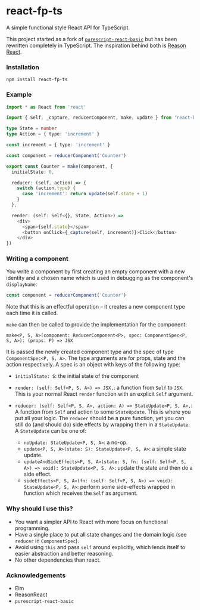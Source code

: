 # react-fp-ts

A simple functional style React API for TypeScript.

This project started as a fork of [`purescript-react-basic`](https://github.com/lumihq/purescript-react-basic)
but has been rewritten completely in TypeScript.
The inspiration behind both is [Reason React](https://reasonml.github.io/reason-react/en/).

### Installation

```
npm install react-fp-ts
```

### Example

```typescript
import * as React from 'react'

import { Self, _capture, reducerComponent, make, update } from 'react-basic-ts'

type State = number
type Action = { type: 'increment' }

const increment = { type: 'increment' }

const component = reducerComponent('Counter')

export const Counter = make(component, {
  initialState: 0,

  reducer: (self, action) => {
    switch (action.type) {
      case 'increment': return update(self.state + 1)
    }
  },

  render: (self: Self<{}, State, Action>) =>
    <div>
      <span>{self.state}</span>
      <button onClick={_capture(self, increment)}>Click</button>
    </div>
})
```

### Writing a component

You write a component by first creating an empty component with a new identity
and a chosen name which is used in debugging as the component's `displayName`:

```typescript
const component = reducerComponent('Counter')
```

Note that this is an effectful operation – it creates a new component type each
time it is called.

`make` can then be called to provide the implementation for the component:

```
make<P, S, A>(component: ReducerComponent<P>, spec: ComponentSpec<P, S, A>): (props: P) => JSX
```

It is passed the newly created component type and the spec of type `ComponentSpec<P, S, A>`.
The type arguments are for props, state and the action respectively.
A spec is an object with keys of the following type:

* `initialState: S`: the initial state of the component

* `render: (self: Self<P, S, A>) => JSX,`: a function from `Self` to `JSX`.
  This is your normal React `render` function with an explicit `Self` argument.

* `reducer: (self: Self<P, S, A>, action: A) => StateUpdate<P, S, A>,`:
  A function from `Self` and action to some `StateUpdate`.
  This is where you put all your logic.
  The `reducer` should be a pure function, yet you can still do (and should do)
  side effects by wrapping them in a `StateUpdate`.
  A `SteteUpdate` can be one of:

    * `noUpdate: StateUpdate<P, S, A>`: a no-op.
    * `update<P, S, A>(state: S): StateUpdate<P, S, A>`: a simple state update.
    * `updateAndSideEffects<P, S, A>(state: S, fn: (self: Self<P, S, A>) => void): StateUpdate<P, S, A>`:
      update the state and then do a side effect.
    * `sideEffects<P, S, A>(fn: (self: Self<P, S, A>) => void): StateUpdate<P, S, A>`:
      perform some side-effects wrapped in function which receives the `Self` as argument.

### Why should I use this?

* You want a simpler API to React with more focus on functional programming.
* Have a single place to put all state changes and the domain logic (see `reducer` in `ComponentSpec`).
* Avoid using `this` and pass `self` around explicitly, which lends itself to easier abstraction and better reasoning.
* No other dependencies than react.

### Acknowledgements

* Elm
* ReasonReact
* `purescript-react-basic`
